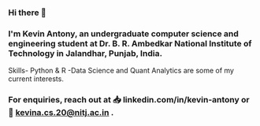 ### Hi there 👋
### I'm Kevin Antony, an undergraduate computer science and engineering student at Dr. B. R. Ambedkar National Institute of Technology in Jalandhar, Punjab, India.
Skills- Python & R
-Data Science and Quant Analytics are some of my current interests.
### For enquiries, reach out at 📥 linkedin.com/in/kevin-antony or 📧 kevina.cs.20@nitj.ac.in .
<!--
**kevinantony10/kevinantony10** is a ✨ _special_ ✨ repository because its `README.md` (this file) appears on your GitHub profile.

Here are some ideas to get you started:

- 🔭 I’m currently working on ...
- 🌱 I’m currently learning ...
- 👯 I’m looking to collaborate on ...
- 🤔 I’m looking for help with ...
- 💬 Ask me about ...
- 📫 How to reach me: ...
- 😄 Pronouns:
- ⚡ Fun fact: ...
-->
